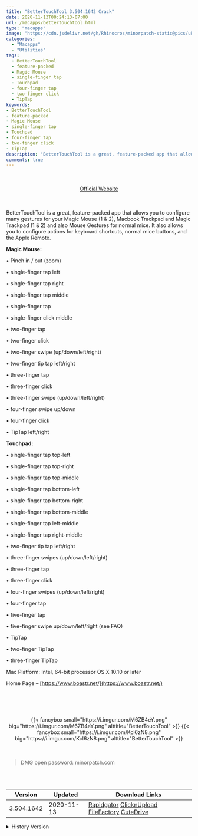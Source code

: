 ```yaml
---
title: "BetterTouchTool 3.504.1642 Crack"
date: 2020-11-13T00:24:13-07:00
url: /macapps/bettertouchtool.html
type: "macapps"
image: "https://cdn.jsdelivr.net/gh/Rhinocros/minorpatch-static@pics/uPic/tNoUtA.png"
categories:
  - "Macapps"
  - "Utilities"
tags:
  - BetterTouchTool
  - feature-packed
  - Magic Mouse
  - single-finger tap
  - Touchpad
  - four-finger tap
  - two-finger click
  - TipTap
keywords:
- BetterTouchTool
- feature-packed
- Magic Mouse
- single-finger tap
- Touchpad
- four-finger tap
- two-finger click
- TipTap
description: "BetterTouchTool is a great, feature-packed app that allows you to configure many gestures for your Magic Mouse (1 & 2), Macbook Trackpad and Magic Trackpad (1 & 2) and also Mouse Gestures for normal mice."
comments: true
---
```



<br/>
<br/>
<center>
<a href="https://www.boastr.net/" target="blank"><div class="border border-blue-500 rounded-lg transition duration-500 
    ease-in-out w-48 text-lg text-blue-500 text-center px-2 hover:bg-blue-500 hover:text-white">
  Official Website 
</div></a>
</center>
<br/>
<br/>

BetterTouchTool is a great, feature-packed app that allows you to configure many gestures for your Magic Mouse (1 & 2), Macbook Trackpad and Magic Trackpad (1 & 2) and also Mouse Gestures for normal mice. It also allows you to configure actions for keyboard shortcuts, normal mice buttons, and the Apple Remote.

**Magic Mouse:**

• Pinch in / out (zoom)

• single-finger tap left

• single-finger tap right

• single-finger tap middle

• single-finger tap

• single-finger click middle

• two-finger tap

• two-finger click

• two-finger swipe (up/down/left/right)

• two-finger tip tap left/right

• three-finger tap

• three-finger click

• three-finger swipe (up/down/left/right)

• four-finger swipe up/down

• four-finger click

• TipTap left/right

**Touchpad:**

• single-finger tap top-left

• single-finger tap top-right

• single-finger tap top-middle

• single-finger tap bottom-left

• single-finger tap bottom-right

• single-finger tap bottom-middle

• single-finger tap left-middle

• single-finger tap right-middle

• two-finger tip tap left/right

• three-finger swipes (up/down/left/right)

• three-finger tap

• three-finger click

• four-finger swipes (up/down/left/right)

• four-finger tap

• five-finger tap

• five-finger swipe up/down/left/right (see FAQ)

• TipTap

• two-finger TipTap

• three-finger TipTap

Mac Platform: Intel, 64-bit processor OS X 10.10 or later

Home Page – [https://www.boastr.net/](https://www.boastr.net/)

<br/>
<br/>
<script async src="https://pagead2.googlesyndication.com/pagead/js/adsbygoogle.js"></script>
<ins class="adsbygoogle"
     style="display:block; text-align:center;"
     data-ad-layout="in-article"
     data-ad-format="fluid"
     data-ad-client="ca-pub-8746275014476192"
     data-ad-slot="5144997159"></ins>
<script>
     (adsbygoogle = window.adsbygoogle || []).push({});
</script>
<br/>
<br/>


<center>

<div class="w-full grid grid-cols-2 flex gap-4">
{{< fancybox small="https://i.imgur.com/M6ZB4eY.png" big="https://i.imgur.com/M6ZB4eY.png" alttitle="BetterTouchTool" >}}
{{< fancybox small="https://i.imgur.com/Kcl6zN8.png" big="https://i.imgur.com/Kcl6zN8.png" alttitle="BetterTouchTool" >}}
</div>

</center>

<br/>
<br/>


> DMG open password: minorpatch.com

<br/>

<br/>
<div id="history_version" class="history_version">

| Version | Updated | Download Links |
| ---- | ---- | ---- |
| 3.504.1642 | 2020-11-13 | [Rapidgator](https://ouo.io/7TKv9b)   [ClicknUpload](https://ouo.io/3Vgc5)   [FileFactory](https://ouo.io/cnIpik)   [CuteDrive](https://ouo.io/tCgKDtF) |
<details>
<summary>History Version</summary>

| Version | Updated | Download Links |
| ---- | ---- | ---- |
| 3.404.1636 | 2020-10-13 | [UsersCloud](https://ouo.io/eqITDd)   [ClicknUpload](https://ouo.io/pCYwYV)   [FileFactory](https://ouo.io/slkGwM)   [CuteDrive](https://ouo.io/myVG6F) |
| 3.404.1635 | 2020-10-13 | [UsersCloud](https://ouo.io/yKgiTY)   [ClicknUpload](https://ouo.io/uXuGwb)   [FileFactory](https://ouo.io/UT42XO)   [CuteDrive](https://ouo.io/iyDHmF) |
| 3.402 | 2020-08-19 | [UsersCloud](https://ouo.io/5WoT3A)   [ClicknUpload](https://ouo.io/ytCQq4)   [FileFactory](https://ouo.io/I0oARd)   [CuteDrive](https://ouo.io/gsSJja) |
| 3.401 | 2020-08-09 | [UsersCloud](https://ouo.io/dGyjnY7)   [ClicknUpload](https://ouo.io/urNyeR)   [FileFactory](https://ouo.io/CjSQPz)   [CuteDrive](https://ouo.io/hmN3hM) |
| 3.391Alpha | 2020-07-01 | [UsersCloud](https://ouo.io/zUdhUP)   [ClicknUpload](https://ouo.io/TGxD7U)   [FileFactory](https://ouo.io/wr3ALi)   [CuteDrive](https://ouo.io/bn81XUz) |
| 3.390Alpha | 2020-06-14 | [UsersCloud](https://ouo.io/5XHFuJ)   [ClicknUpload](https://ouo.io/WZur0g)   [FileFactory](https://ouo.io/1ZHKFL)   [CuteDrive](https://ouo.io/gydtv8) |
| 3.365 | 2020-05-07 | [UsersCloud](https://ouo.io/zvyPHq)   [ClicknUpload](https://ouo.io/eooSKV)   [FileFactory](https://ouo.io/06Ytt)   [CuteDrive](https://ouo.io/L2nonP) |
| 3.346 | 2020-03-27 | [UsersCloud](https://ouo.io/B2Fh9t)   [ClicknUpload](https://ouo.io/fX187)   [FileFactory](https://ouo.io/9HDOUI)   [CuteDrive](https://ouo.io/rm20IX) |
| 3.344 | 2020-03-01 | [UsersCloud](https://ouo.io/dvipKw)   [ClicknUpload](https://ouo.io/gy4w5u)   [FileFactory](https://ouo.io/gbNluJ)   [CuteDrive](https://ouo.io/MhYyxl) |
| 3.301 | 2020-02-06 | [UsersCloud](https://ouo.io/t2cHt5D)   [ClicknUpload](https://ouo.io/363APJ)   [Mega](https://ouo.io/rzw4akt)   [CuteDrive](https://ouo.io/MJQqPIx) |
| 3.240 | 2020-01-25 | [UsersCloud](https://ouo.io/tqoPKa)   [ClicknUpload](https://ouo.io/cG4GocO)   [Mega](https://ouo.io/4l0FAm)   [CuteDrive](https://ouo.io/Rd0P9N) |
| 3.230 | 2020-01-23 | [UsersCloud](https://ouo.io/P1BQXF)   [ClicknUpload](https://ouo.io/BASY34y)   [Mega](https://ouo.io/TtawAqM)   [CuteDrive](https://ouo.io/FhY4o3) |
</details>

</div>
